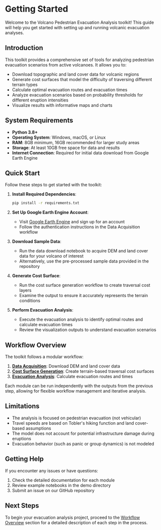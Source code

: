 # Getting Started

Welcome to the Volcano Pedestrian Evacuation Analysis toolkit! This guide will help you get started with setting up and running volcanic evacuation analyses.

## Introduction

This toolkit provides a comprehensive set of tools for analyzing pedestrian evacuation scenarios from active volcanoes. It allows you to:

- Download topographic and land cover data for volcanic regions
- Generate cost surfaces that model the difficulty of traversing different terrain types
- Calculate optimal evacuation routes and evacuation times
- Analyze evacuation scenarios based on probability thresholds for different eruption intensities
- Visualize results with informative maps and charts

## System Requirements

- **Python 3.8+**
- **Operating System**: Windows, macOS, or Linux
- **RAM**: 8GB minimum, 16GB recommended for larger study areas
- **Storage**: At least 10GB free space for data and results
- **Internet Connection**: Required for initial data download from Google Earth Engine

## Quick Start

Follow these steps to get started with the toolkit:

1. **Install Required Dependencies**:
   ```bash
   pip install -r requirements.txt
   ```

2. **Set Up Google Earth Engine Account**:
   - Visit [Google Earth Engine](https://earthengine.google.com/) and sign up for an account
   - Follow the authentication instructions in the Data Acquisition workflow

3. **Download Sample Data**:
   - Run the data download notebook to acquire DEM and land cover data for your volcano of interest
   - Alternatively, use the pre-processed sample data provided in the repository

4. **Generate Cost Surface**:
   - Run the cost surface generation workflow to create traversal cost layers
   - Examine the output to ensure it accurately represents the terrain conditions

5. **Perform Evacuation Analysis**:
   - Execute the evacuation analysis to identify optimal routes and calculate evacuation times
   - Review the visualization outputs to understand evacuation scenarios

## Workflow Overview

The toolkit follows a modular workflow:

1. **[Data Acquisition](workflow/data-acquisition.md)**: Download DEM and land cover data
2. **[Cost Surface Generation](workflow/cost-surface.md)**: Create terrain-based traversal cost surfaces
3. **[Evacuation Analysis](workflow/evacuation-analysis.md)**: Calculate evacuation routes and times

Each module can be run independently with the outputs from the previous step, allowing for flexible workflow management and iterative analysis.

## Limitations

- The analysis is focused on pedestrian evacuation (not vehicular)
- Travel speeds are based on Tobler's hiking function and land cover-based assumptions
- The model does not account for potential infrastructure damage during eruptions
- Evacuation behavior (such as panic or group dynamics) is not modeled

## Getting Help

If you encounter any issues or have questions:

1. Check the detailed documentation for each module
2. Review example notebooks in the demo directory
3. Submit an issue on our GitHub repository

## Next Steps

To begin your evacuation analysis project, proceed to the [Workflow Overview](workflow/workflow-overview.md) section for a detailed description of each step in the process.
